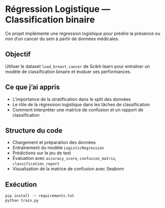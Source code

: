 # Régression Logistique — Classification binaire

Ce projet implémente une régression logistique pour prédire la présence ou non d’un cancer du sein à partir de données médicales.

## Objectif
Utiliser le dataset `load_breast_cancer` de Scikit-learn pour entraîner un modèle de classification binaire et évaluer ses performances.

## Ce que j’ai appris
- L’importance de la stratification dans le split des données
- Le rôle de la régression logistique dans les tâches de classification
- Comment interpréter une matrice de confusion et un rapport de classification

## Structure du code
- Chargement et préparation des données
- Entraînement du modèle `LogisticRegression`
- Prédictions sur le jeu de test
- Évaluation avec `accuracy_score`, `confusion_matrix`, `classification_report`
- Visualisation de la matrice de confusion avec Seaborn

## Exécution
```bash
pip install -r requirements.txt
python train.py

